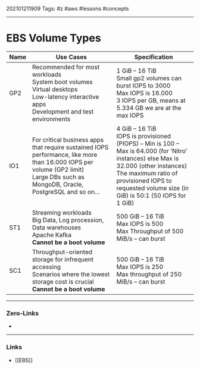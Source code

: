 202101211909
Tags: #z #aws #lessons #concepts 

---
# EBS Volume Types

Name | Use Cases | Specification
--- | --- | ---
GP2 | Recommended for most workloads<br />System boot volumes<br />Virtual desktops<br />Low-latency interactive apps<br />Development and test environments | 1 GiB – 16 TiB<br />Small gp2 volumes can burst IOPS to 3000<br />Max IOPS is 16.000<br />3 IOPS per GB, means at 5.334 GB we are at the max IOPS 
IO1 | For critical business apps that require sustained IOPS performance, like more than 16.000 IOPS per volume (GP2 limit)<br />Large DBs such as MongoDB, Oracle, PostgreSQL and so on… | 4 GiB – 16 TiB<br />IOPS is provisioned (PIOPS) – Min is 100 – Max is 64.000 (for ‘Nitro’ instances) else Max is 32.000 (other instances)<br />The maximum ratio of provisioned IOPS to requested volume size (in GiB) is 50:1 (50 IOPS for 1 GiB)
ST1 | Streaming workloads<br />Big Data, Log procession, Data warehouses<br />Apache Kafka<br />**Cannot be a boot volume** | 500 GiB – 16 TiB<br />Max IOPS is 500<br />Max Throughput of 500 MiB/s – can burst
SC1 | Throughput-oriented storage for infrequent accessing<br />Scenarios where the lowest storage cost is crucial<br />**Cannot be a boot volume** | 500 GiB – 16 TiB<br />Max IOPS is 250<br />Max throughput of 250 MiB/s – can burst

---
### Zero-Links
- 
---
### Links
- [[EBS]]